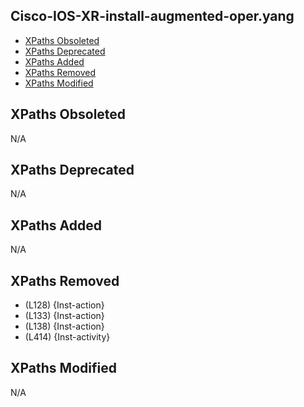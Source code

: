 ## Cisco-IOS-XR-install-augmented-oper.yang

- [XPaths Obsoleted](#xpaths-obsoleted)
- [XPaths Deprecated](#xpaths-deprecated)
- [XPaths Added](#xpaths-added)
- [XPaths Removed](#xpaths-removed)
- [XPaths Modified](#xpaths-modified)

## XPaths Obsoleted

N/A

## XPaths Deprecated

N/A

## XPaths Added

N/A

## XPaths Removed

- (L128)	{Inst-action}
- (L133)	{Inst-action}
- (L138)	{Inst-action}
- (L414)	{Inst-activity}

## XPaths Modified

N/A

